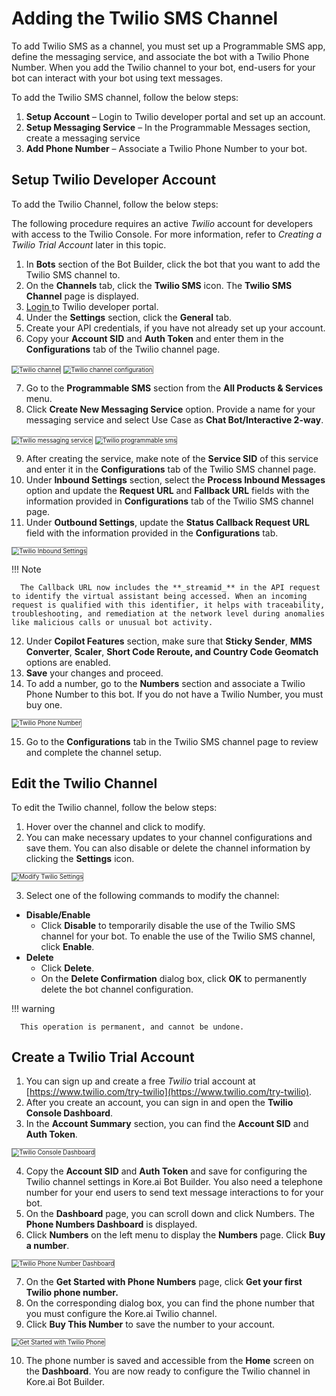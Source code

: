 # Adding the Twilio SMS Channel

To add Twilio SMS as a channel, you must set up a Programmable SMS app, define the messaging service, and associate the bot with a Twilio Phone Number. When you add the Twilio channel to your bot, end-users for your bot can interact with your bot using text messages.

To add the Twilio SMS channel, follow the below steps:



1. **Setup Account** – Login to Twilio developer portal and set up an account.
2. **Setup Messaging Service** – In the Programmable Messages section, create a messaging service
3. **Add Phone Number** – Associate a Twilio Phone Number to your bot.

## **Setup Twilio Developer Account**

To add the Twilio Channel, follow the below steps:

The following procedure requires an active _Twilio_ account for developers with access to the Twilio Console. For more information, refer to _Creating a Twilio Trial Account_ later in this topic.



1. In **Bots** section of the Bot Builder, click the bot that you want to add the Twilio SMS channel to.
2. On the **Channels** tab, click the **Twilio SMS** icon. The **Twilio SMS Channel** page is displayed.
3. [Login ](https://www.twilio.com/)to Twilio developer portal.
4. Under the **Settings** section, click the **General** tab.
5. Create your API credentials, if you have not already set up your account.
6. Copy your **Account SID** and **Auth Token** and enter them in the **Configurations** tab of the Twilio channel page.
<img src="../images/twilio.png" alt="Twilio channel" title="Twilio channel" style="border: 1px solid gray; zoom:70%;">
<img src="../images/twilio1.png" alt="Twilio channel configuration" title="Twilio channel configuration" style="border: 1px solid gray; zoom:70%;">


7. Go to the **Programmable SMS** section from the **All Products & Services** menu.
8. Click **Create New Messaging Service** option. Provide a name for your messaging service and select Use Case as **Chat Bot/Interactive 2-way**.
<img src="../images/twilio2.png" alt="Twilio messaging service" title="Twilio messaging service" style="border: 1px solid gray; zoom:70%;">
<img src="../images/twilio3.png" alt="Twilio programmable sms" title="Twilio programmable sms" style="border: 1px solid gray; zoom:70%;">


9. After creating the service, make note of the **Service SID** of this service and enter it in the **Configurations** tab of the Twilio SMS channel page.
10. Under **Inbound Settings** section, select the **Process Inbound Messages** option and update the **Request URL** and **Fallback URL** fields with the information provided in **Configurations** tab of the Twilio SMS channel page.
11. Under **Outbound Settings**, update the **Status Callback Request URL** field with the information provided in the **Configurations** tab.
<img src="../images/twilio4.png" alt="Twilio Inbound Settings" title="Twilio Inbound Settings" style="border: 1px solid gray; zoom:70%;">

  !!! Note

      The Callback URL now includes the **_streamid_** in the API request to identify the virtual assistant being accessed. When an incoming request is qualified with this identifier, it helps with traceability, troubleshooting, and remediation at the network level during anomalies like malicious calls or unusual bot activity.

12. Under **Copilot Features** section, make sure that **Sticky Sender**, **MMS Converter**, **Scaler**, **Short Code Reroute, **and** Country Code Geomatch** options are enabled.
13. **Save** your changes and proceed.
14. To add a number, go to the **Numbers** section and associate a Twilio Phone Number to this bot. If you do not have a Twilio Number, you must buy one.
<img src="../images/twilio5.png" alt="Twilio Phone Number" title="Twilio Phone Number" style="border: 1px solid gray; zoom:70%;">

15. Go to the **Configurations** tab in the Twilio SMS channel page to review and complete the channel setup.


## **Edit the Twilio Channel**

To edit the Twilio channel, follow the below steps:


1. Hover over the channel and click to modify.
2. You can make necessary updates to your channel configurations and save them. You can also disable or delete the channel information by clicking the **Settings** icon.
<img src="../images/twilio6.png" alt="Modify Twilio  Settings" title="Modify Twilio Inbound Settings" style="border: 1px solid gray; zoom:70%;">

3. Select one of the following commands to modify the channel:
  * **Disable/Enable**
    * Click **Disable** to temporarily disable the use of the Twilio SMS channel for your bot. To enable the use of the Twilio SMS channel, click **Enable**.
  * **Delete**
    * Click **Delete**.
    * On the **Delete Confirmation** dialog box, click **OK** to permanently delete the bot channel configuration.

!!! warning

      This operation is permanent, and cannot be undone.



## **Create a Twilio Trial Account**


1. You can sign up and create a free _Twilio_ trial account at [https://www.twilio.com/try-twilio](https://www.twilio.com/try-twilio).
2. After you create an account, you can sign in and open the **Twilio** **Console Dashboard**.
3. In the **Account Summary** section, you can find the **Account SID** and **Auth Token**.
<img src="../images/twilio7.png" alt="Twilio Console  Dashboard" title="Twilio Console Dashboard" style="border: 1px solid gray; zoom:70%;">

4. Copy the **Account SID** and **Auth Token** and save for configuring the Twilio channel settings in Kore.ai Bot Builder. You also need a telephone number for your end users to send text message interactions to for your bot.
5. On the **Dashboard** page, you can scroll down and click Numbers. The **Phone Numbers Dashboard** is displayed.
6. Click **Numbers** on the left menu to display the **Numbers** page. Click **Buy a number**.
<img src="../images/twilio8.png" alt="Twilio Phone Number Dashboard" title="Twilio Phone Number Dashboard" style="border: 1px solid gray; zoom:70%;">


7. On the **Get Started with Phone Numbers** page, click **Get your first Twilio phone number.**
8. On the corresponding dialog box, you can find the phone number that you must configure the Kore.ai Twilio channel.
9. Click **Buy This Number** to save the number to your account.
<img src="../images/twilio9.png" alt="Get Started with Twilio Phone" title="Get Started with Twilio Phone Settings" style="border: 1px solid gray; zoom:70%;">


10. The phone number is saved and accessible from the **Home** screen on the **Dashboard**. You are now ready to configure the Twilio channel in Kore.ai Bot Builder.
